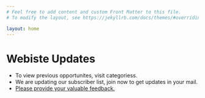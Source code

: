 ```yaml
---
# Feel free to add content and custom Front Matter to this file.
# To modify the layout, see https://jekyllrb.com/docs/themes/#overriding-theme-defaults

layout: home
---
```

# Webiste 	Updates
- To view previous opportunites, visit categoriess.
- We are updating our subscriber list, join now to get updates in your mail.
- [Please provide your valuable feedback.](https://goo.gl/ocaa3M)
